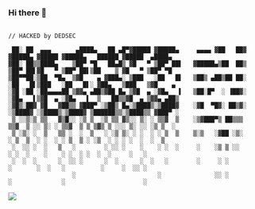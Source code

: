 ### Hi there 👋

```

// HACKED by DEDSEC 

 ██░ ██  ▄▄▄       ▄████▄   ██ ▄█▀▓█████ ▓█████▄     ▄▄▄▄ ▓██   ██▓   ▓█████▄ ▓█████ ▓█████▄   ██████ ▓█████  ▄████▄  
▓██░ ██▒▒████▄    ▒██▀ ▀█   ██▄█▒ ▓█   ▀ ▒██▀ ██▌   ▓█████▄▒██  ██▒   ▒██▀ ██▌▓█   ▀ ▒██▀ ██▌▒██    ▒ ▓█   ▀ ▒██▀ ▀█  
▒██▀▀██░▒██  ▀█▄  ▒▓█    ▄ ▓███▄░ ▒███   ░██   █▌   ▒██▒ ▄██▒██ ██░   ░██   █▌▒███   ░██   █▌░ ▓██▄   ▒███   ▒▓█    ▄ 
░▓█ ░██ ░██▄▄▄▄██ ▒▓▓▄ ▄██▒▓██ █▄ ▒▓█  ▄ ░▓█▄   ▌   ▒██░█▀  ░ ▐██▓░   ░▓█▄   ▌▒▓█  ▄ ░▓█▄   ▌  ▒   ██▒▒▓█  ▄ ▒▓▓▄ ▄██▒
░▓█▒░██▓ ▓█   ▓██▒▒ ▓███▀ ░▒██▒ █▄░▒████▒░▒████▓    ░▓█  ▀█▓░ ██▒▓░   ░▒████▓ ░▒████▒░▒████▓ ▒██████▒▒░▒████▒▒ ▓███▀ ░
 ▒ ░░▒░▒ ▒▒   ▓▒█░░ ░▒ ▒  ░▒ ▒▒ ▓▒░░ ▒░ ░ ▒▒▓  ▒    ░▒▓███▀▒ ██▒▒▒     ▒▒▓  ▒ ░░ ▒░ ░ ▒▒▓  ▒ ▒ ▒▓▒ ▒ ░░░ ▒░ ░░ ░▒ ▒  ░
 ▒ ░▒░ ░  ▒   ▒▒ ░  ░  ▒   ░ ░▒ ▒░ ░ ░  ░ ░ ▒  ▒    ▒░▒   ░▓██ ░▒░     ░ ▒  ▒  ░ ░  ░ ░ ▒  ▒ ░ ░▒  ░ ░ ░ ░  ░  ░  ▒   
 ░  ░░ ░  ░   ▒   ░        ░ ░░ ░    ░    ░ ░  ░     ░    ░▒ ▒ ░░      ░ ░  ░    ░    ░ ░  ░ ░  ░  ░     ░   ░        
 ░  ░  ░      ░  ░░ ░      ░  ░      ░  ░   ░        ░     ░ ░           ░       ░  ░   ░          ░     ░  ░░ ░      
                  ░                       ░               ░░ ░         ░              ░                      ░        

```

![](https://visitor-badge.glitch.me/badge?page_id=LonHon)

<!--
**LonHon/LonHon** is a ✨ _special_ ✨ repository because its `README.md` (this file) appears on your GitHub profile.

Here are some ideas to get you started:

- 🔭 I’m currently working on ...
- 🌱 I’m currently learning ...
- 👯 I’m looking to collaborate on ...
- 🤔 I’m looking for help with ...
- 💬 Ask me about ...
- 📫 How to reach me: ...
- 😄 Pronouns: ...
- ⚡ Fun fact: ...
-->
